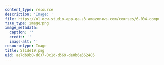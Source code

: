 ```yaml
---
content_type: resource
description: 'Image: '
file: https://ol-ocw-studio-app-qa.s3.amazonaws.com/courses/6-004-computation-structures-spring-2017/ae7db9b0d6370c1dd569de0b6e662485_Slide19.png
file_type: image/png
image_metadata:
  caption: ''
  credit: ''
  image-alt: ''
resourcetype: Image
title: Slide19.png
uid: ae7db9b0-d637-0c1d-d569-de0b6e662485
---
```

